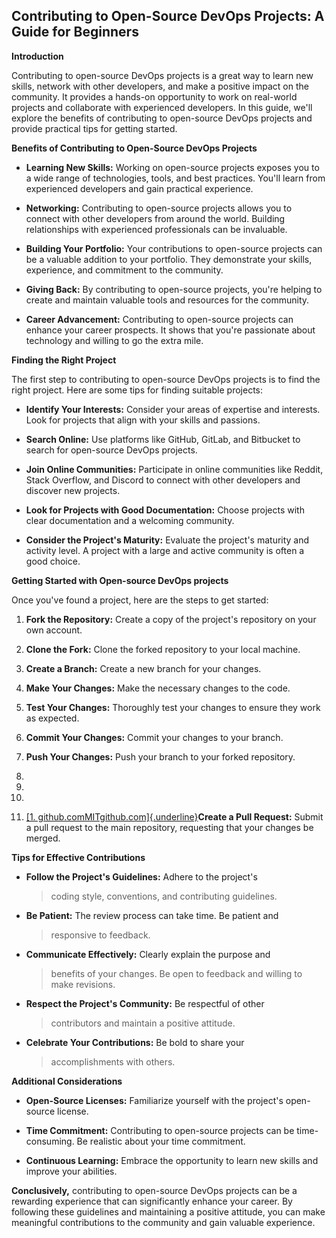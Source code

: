 **Contributing to Open-Source DevOps Projects: A Guide for Beginners**
----------------------------------------------------------------------

**Introduction**

Contributing to open-source DevOps projects is a great way to learn new
skills, network with other developers, and make a positive impact on the
community. It provides a hands-on opportunity to work on real-world
projects and collaborate with experienced developers. In this guide,
we\'ll explore the benefits of contributing to open-source DevOps
projects and provide practical tips for getting started.

**Benefits of Contributing to Open-Source DevOps Projects**

-   **Learning New Skills:** Working on open-source projects exposes you
    to a wide range of technologies, tools, and best practices. You\'ll
    learn from experienced developers and gain practical experience.

-   **Networking:** Contributing to open-source projects allows you to
    connect with other developers from around the world. Building
    relationships with experienced professionals can be invaluable.

-   **Building Your Portfolio:** Your contributions to open-source
    projects can be a valuable addition to your portfolio. They
    demonstrate your skills, experience, and commitment to the
    community.

-   **Giving Back:** By contributing to open-source projects, you\'re
    helping to create and maintain valuable tools and resources for the
    community.

-   **Career Advancement:** Contributing to open-source projects can
    enhance your career prospects. It shows that you\'re passionate
    about technology and willing to go the extra mile.

**Finding the Right Project**

The first step to contributing to open-source DevOps projects is to find
the right project. Here are some tips for finding suitable projects:

-   **Identify Your Interests:** Consider your areas of expertise and
    interests. Look for projects that align with your skills and
    passions.

-   **Search Online:** Use platforms like GitHub, GitLab, and Bitbucket
    to search for open-source DevOps projects.

-   **Join Online Communities:** Participate in online communities like
    Reddit, Stack Overflow, and Discord to connect with other developers
    and discover new projects.

-   **Look for Projects with Good Documentation:** Choose projects with
    clear documentation and a welcoming community.

-   **Consider the Project\'s Maturity:** Evaluate the project\'s
    maturity and activity level. A project with a large and active
    community is often a good choice.

**Getting Started with Open-source DevOps projects**

Once you\'ve found a project, here are the steps to get started:

1.  **Fork the Repository:** Create a copy of the project\'s repository
    on your own account.

2.  **Clone the Fork:** Clone the forked repository to your local
    machine.

3.  **Create a Branch:** Create a new branch for your changes.

4.  **Make Your Changes:** Make the necessary changes to the code.

5.  **Test Your Changes:** Thoroughly test your changes to ensure they
    work as expected.

6.  **Commit Your Changes:** Commit your changes to your branch.

7.  **Push Your Changes:** Push your branch to your forked repository.

8.  

9.  

10. 

11. [[1.
    github.comMITgithub.com]{.underline}](https://github.com/Jacques-Murray/TaskMaster)**Create
    a Pull Request:** Submit a pull request to the main repository,
    requesting that your changes be merged.

**Tips for Effective Contributions**

-   **Follow the Project\'s Guidelines:** Adhere to the project\'s
    > coding style, conventions, and contributing guidelines.

-   **Be Patient:** The review process can take time. Be patient and
    > responsive to feedback.

-   **Communicate Effectively:** Clearly explain the purpose and
    > benefits of your changes. Be open to feedback and willing to make
    > revisions.

-   **Respect the Project\'s Community:** Be respectful of other
    > contributors and maintain a positive attitude.

-   **Celebrate Your Contributions:** Be bold to share your
    > accomplishments with others.

**Additional Considerations**

-   **Open-Source Licenses:** Familiarize yourself with the project\'s
    open-source license.

-   **Time Commitment:** Contributing to open-source projects can be
    time-consuming. Be realistic about your time commitment.

-   **Continuous Learning:** Embrace the opportunity to learn new skills
    and improve your abilities.

**Conclusively,** contributing to open-source DevOps projects can be a
rewarding experience that can significantly enhance your career. By
following these guidelines and maintaining a positive attitude, you can
make meaningful contributions to the community and gain valuable
experience.
